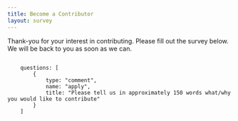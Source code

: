 ```yaml
---
title: Become a Contributor
layout: survey
---
```


Thank-you for your interest in contributing. Please fill out the survey below. We will be back to you as soon as we can.

```

    questions: [
        {
            type: "comment",
            name: "apply",
            title: "Please tell us in approximately 150 words what/why you would like to contribute"
        }
    ]


```